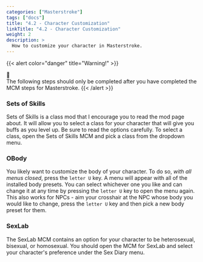 ```yaml
---
categories: ["Masterstroke"]
tags: ["docs"] 
title: "4.2 - Character Customization"
linkTitle: "4.2 - Character Customization"
weight: 2
description: >
  How to customize your character in Masterstroke.
---
```


{{< alert color="danger" title="Warning!" >}}
<div class="alert-icon">🛑</div>
The following steps should only be completed after you have completed the MCM steps for Masterstroke.
{{< /alert >}}

### Sets of Skills

Sets of Skills is a class mod that I encourage you to read the mod page about. It will allow you to select a class for your character that will give you buffs as you level up. Be sure to read the options carefully. To select a class, open the Sets of Skills MCM and pick a class from the dropdown menu.

### OBody

You likely want to customize the body of your character. To do so, *with all menus closed*, press the `letter U` key. A menu will appear with all of the installed body presets. You can select whichever one you like and can change it at any time by pressing the `letter U` key to open the menu again. This also works for NPCs - aim your crosshair at the NPC whose body you would like to change, press the `letter U` key and then pick a new body preset for them. 

### SexLab

The SexLab MCM contains an option for your character to be heterosexual, bisexual, or homosexual. You should open the MCM for SexLab and select your character's preference under the Sex Diary menu.
